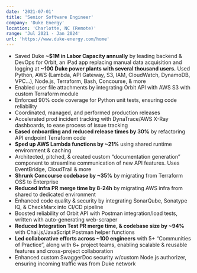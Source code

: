 ```yaml
---
date: '2021-07-01'
title: 'Senior Software Engineer'
company: 'Duke Energy'
location: 'Charlotte, NC (Remote)'
range: 'Jul 2021 - Jan 2024'
url: 'https://www.duke-energy.com/home'
---
```


- Saved Duke **~$1M in Labor Capacity annually** by leading backend & DevOps for Orbit, an iPad app replacing manual data acquisition and logging at **~100 Duke power plants with several thousand users.** Used Python, AWS (Lambda, API Gateway, S3, IAM, CloudWatch, DynamoDB, VPC...), Node.js, Terraform, Bash, Concourse, & more
- Enabled user file attachments by integrating Orbit API with AWS S3 with custom Terraform module
- Enforced 90% code coverage for Python unit tests, ensuring code reliability
- Coordinated, managed, and performed production releases
- Accelerated prod incident tracking with DynaTrace/AWS X-Ray dashboards, to ease process of issue tracking
- **Eased onboarding and reduced release times by 30%** by refactoring API endpoint Terraform code 
- **Sped up AWS Lambda functions by ~21%** using shared runtime environment & caching
- Architected, pitched, & created custom “documentation generation” component to streamline communication of new API features. Uses EventBridge, CloudTrail & more
- **Shrunk Concourse codebase by ~35%** by migrating from Terraform OSS to Enterprise
- **Reduced infra PR merge time by 8-24h** by migrating AWS infra from shared to dedicated environment 
- Enhanced code quality & security by integrating SonarQube, Sonatype IQ, & CheckMarx into CI/CD pipeline
- Boosted reliability of Orbit API with Postman integration/load tests, written with auto-generating web-scraper
- **Reduced Integration Test PR merge time, & codebase size by ~94%** with Chai.js/JavaScript Postman helper functions
- **Led collaborative efforts across ~100 engineers** with 5+ “Communities of Practice”, along with 6+ project teams, enabling scalable & reusable features and cross-project collaboration
- Enhanced custom SwaggerDoc security w/custom Node.js authorizer, ensuring incoming traffic was from Duke network